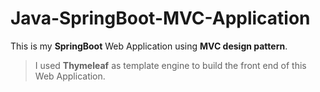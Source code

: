 # Java-SpringBoot-MVC-Application
This is my **SpringBoot** Web Application using **MVC design pattern**.
> I used **Thymeleaf** as template engine to build the front end of this Web Application. 
